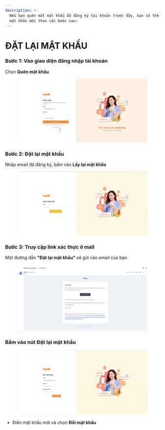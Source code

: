 ```yaml
---
description: >-
  Nếu bạn quên mất mật khẩu đã đăng ký tài khoản trước đây, bạn có thể đặt lại
  mật khẩu mới theo các bước sau:
---
```


# ĐẶT LẠI MẬT KHẨU

### Bước 1: Vào giao diện đăng nhập tài khoản

Chọn **Quên mật khẩu**

<figure><img src=".gitbook/assets/image (66).png" alt=""><figcaption></figcaption></figure>

### Bước 2: Đặt lại mật khẩu

Nhập email đã đăng ký, bấm vào **Lấy lại mật khẩu**

<figure><img src=".gitbook/assets/image (67).png" alt=""><figcaption></figcaption></figure>

### Bước 3: Truy cập link xác thực ở mail

Một đường dẫn **"Đặt lại mật khẩu"** sẽ gửi vào email của bạn.

<figure><img src=".gitbook/assets/image (69).png" alt=""><figcaption></figcaption></figure>



### &#x20;Bấm vào nút Đặt lại mật khẩu&#x20;

<figure><img src=".gitbook/assets/image (70).png" alt=""><figcaption></figcaption></figure>

* Điền mật khẩu mới và chọn **Đổi mật khẩu**

